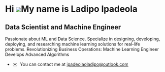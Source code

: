 Hi ![](https://user-images.githubusercontent.com/18350557/176309783-0785949b-9127-417c-8b55-ab5a4333674e.gif)My name is Ladipo Ipadeola
=======================================================================================================================================

Data Scientist and Machine Engineer
------------------------------------

Passionate about ML and Data Science. Specialize in designing, developing, deploying, and researching machine learning solutions for real-life problems. Revolutionizing Business Operations: Machine Learning Engineer Develops Advanced Algorithms

*   ✉️  You can contact me at [ipadeolaoladipo@outlook.com](mailto:ipadeolaoladipo@outlook.com)
